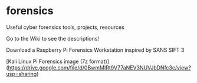 # forensics
Useful cyber forensics tools, projects, resources

Go to the Wiki to see the descriptions!

Download a Raspberry Pi Forensics Workstation inspired by SANS SIFT 3

  [Kali Linux Pi Forensics image (7z format)] (https://drive.google.com/file/d/0BwmMIRt9V77aNEV3NUVJbDNfc3c/view?usp=sharing)


